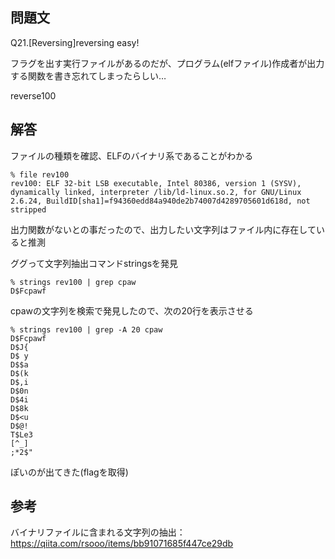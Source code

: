 ## 問題文
Q21.[Reversing]reversing easy!

フラグを出す実行ファイルがあるのだが、プログラム(elfファイル)作成者が出力する関数を書き忘れてしまったらしい…

reverse100

## 解答
ファイルの種類を確認、ELFのバイナリ系であることがわかる
```
% file rev100
rev100: ELF 32-bit LSB executable, Intel 80386, version 1 (SYSV), dynamically linked, interpreter /lib/ld-linux.so.2, for GNU/Linux 2.6.24, BuildID[sha1]=f94360edd84a940de2b74007d4289705601d618d, not stripped
```
出力関数がないとの事だったので、出力したい文字列はファイル内に存在していると推測

ググって文字列抽出コマンドstringsを発見

```
% strings rev100 | grep cpaw
D$Fcpawf
```

cpawの文字列を検索で発見したので、次の20行を表示させる

```
% strings rev100 | grep -A 20 cpaw
D$Fcpawf
D$J{
D$ y
D$$a
D$(k
D$,i
D$0n
D$4i
D$8k
D$<u
D$@!
T$Le3
[^_]
;*2$"
```

ぽいのが出てきた(flagを取得)

## 参考
バイナリファイルに含まれる文字列の抽出：https://qiita.com/rsooo/items/bb91071685f447ce29db
